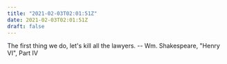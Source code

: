 ```yaml
---
title: "2021-02-03T02:01:51Z"
date: 2021-02-03T02:01:51Z
draft: false
---
```


The first thing we do, let's kill all the lawyers.
		-- Wm. Shakespeare, "Henry VI", Part IV
